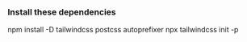 ### Install these dependencies
npm install -D tailwindcss postcss autoprefixer
npx tailwindcss init -p
